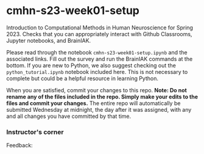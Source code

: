 # cmhn-s23-week01-setup
Introduction to Computational Methods in Human Neuroscience for Spring 2023. Checks that you can appropriately interact with Github Classrooms, Jupyter notebooks, and BrainIAK.

Please read through the notebook `cmhn-s23-week01-setup.ipynb` and the associated links. Fill out the survey and run the BrainIAK commands at the bottom. If you are new to Python, we also suggest checking out the `python_tutorial.ipynb` notebook included here. This is not necessary to complete but could be a helpful resource in learning Python.

When you are satisfied, commit your changes to this repo. **Note: Do not rename any of the files included in the repo. Simply make your edits to the files and commit your changes.** The entire repo will automatically be submitted Wednesday at midnight, the day after it was assigned, with any and all changes you have committed by that time.

### Instructor's corner

Feedback:

